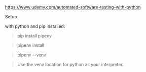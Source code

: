 https://www.udemy.com/automated-software-testing-with-python

Setup

with python and pip installed:

> pip install pipenv

> pipenv install

> pipenv --venv

> Use the venv location for python as your interpreter.